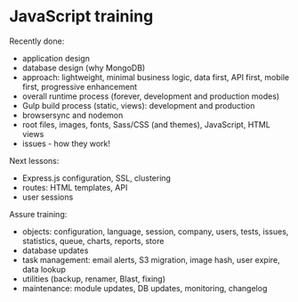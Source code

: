 # JavaScript training

Recently done:

* application design
* database design (why MongoDB)
* approach: lightweight, minimal business logic, data first, API first, mobile first, progressive enhancement
* overall runtime process (forever, development and production modes)
* Gulp build process (static, views): development and production
* browsersync and nodemon
* root files, images, fonts, Sass/CSS (and themes), JavaScript, HTML views
* issues - how they work!

Next lessons:

* Express.js configuration, SSL, clustering
* routes: HTML templates, API
* user sessions

Assure training:

* objects: configuration, language, session, company, users, tests, issues, statistics, queue, charts, reports, store
* database updates
* task management: email alerts, S3 migration, image hash, user expire, data lookup
* utilities (backup, renamer, Blast, fixing)
* maintenance: module updates, DB updates, monitoring, changelog
